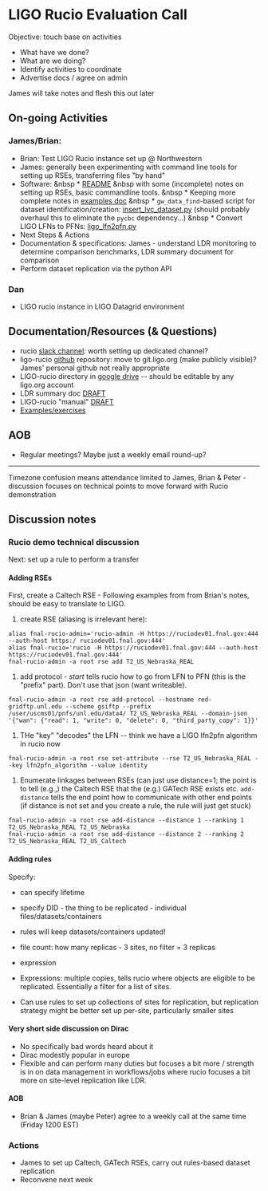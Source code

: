 # LIGO Rucio Evaluation Call

Objective: touch base on activities
 * What have we done?
 * What are we doing?
 * Identify activities to coordinate
 * Advertise docs / agree on admin

James will take notes and flesh this out later
 
## On-going Activities
### James/Brian:
 * Brian: Test LIGO Rucio instance set up @ Northwestern
 * James: generally been experimenting with command line tools for setting up
   RSEs, transferring files "by hand"
 * Software:
 &nbsp * [README](https://github.com/astroclark/ligo-rucio/blob/master/README.md)
 &nbsp   with some (incomplete) notes on setting up RSEs, basic commandline tools.
 &nbsp * Keeping more complete notes in [examples doc](https://docs.google.com/document/d/1o5KYTq--jpPxsgC4Rs5X7lh3oiFYkitb1XsupT80yzY/edit) 
 &nbsp * `gw_data_find`-based script for dataset identification/creation: [insert_lvc_dataset.py](https://github.com/astroclark/ligo-rucio/blob/master/insert_lvc_dataset.py) (should probably overhaul this to eliminate the `pycbc` dependency...)
 &nbsp * Convert LIGO LFNs to PFNs: [ligo_lfn2pfn.py](https://github.com/astroclark/ligo-rucio/blob/master/lib/ligo_lfn2pfn.py)
* Next Steps & Actions
 * Documentation & specifications: James - understand LDR monitoring to
   determine comparison benchmarks, LDR summary document for comparison
 * Perform dataset replication via the python API

### Dan
 * LIGO rucio instance in LIGO Datagrid environment

## Documentation/Resources (& Questions)
 * rucio [slack channel](rucio.slack.com): worth setting up dedicated channel? 
 * ligo-rucio [github](https://github.com/astroclark/ligo-rucio) repository:
   move to git.ligo.org (make publicly visible)? James' personal github not
   really appropriate
 * LIGO-rucio directory in [google drive](https://drive.google.com/drive/folders/1GNkNJwJbSXrTRUJzmemmaOJTBMCuzVm5?usp=sharing) -- should be editable by any ligo.org account
  * LDR summary doc [DRAFT](https://docs.google.com/document/d/1GennSry8jTc3afz7RhYe8XkHrLe--XdejDdP3hJsvRU/edit?usp=sharing)
  * LIGO-rucio "manual" [DRAFT](https://docs.google.com/document/d/1puk4PPIz9OJAJ4ClgLY_FDW7HDeXkKVIUGybBnZv--4/edit)
  * [Examples/exercises](https://docs.google.com/document/d/1o5KYTq--jpPxsgC4Rs5X7lh3oiFYkitb1XsupT80yzY/edit)

## AOB 
 * Regular meetings? Maybe just a weekly email round-up?

-------------

Timezone confusion means attendance limited to James, Brian & Peter - discussion
focuses on technical points to move forward with Rucio demonstration

## Discussion notes

### Rucio demo technical discussion

Next: set up a rule to perform a transfer 


#### Adding RSEs

First, create a Caltech RSE - Following examples from from Brian's notes, should be easy to translate to LIGO.

 1. create RSE (aliasing is irrelevant here):
```
alias fnal-rucio-admin='rucio-admin -H https://ruciodev01.fnal.gov:444 --auth-host https:/ ruciodev01.fnal.gov:444'
alias fnal-rucio='rucio -H https://ruciodev01.fnal.gov:444 --auth-host https://ruciodev01.fnal.gov:444'
fnal-rucio-admin -a root rse add T2_US_Nebraska_REAL
```
 1. add protocol - *start* tells rucio how to go from LFN to PFN (this is the "prefix" part).  Don't use that json (want writeable). 
```
fnal-rucio-admin -a root rse add-protocol --hostname red-gridftp.unl.edu --scheme gsiftp --prefix /user/uscms01/pnfs/unl.edu/data4/ T2_US_Nebraska_REAL --domain-json '{"wan": {"read": 1, "write": 0, "delete": 0, "third_party_copy": 1}}'
```
 1. THe "key" "decodes" the LFN -- think we have a LIGO lfn2pfn algorithm in rucio now
```
fnal-rucio-admin -a root rse set-attribute --rse T2_US_Nebraska_REAL --key lfn2pfn_algorithm --value identity
```
 1. Enumerate linkages between RSEs (can just use distance=1; the point is to tell (e.g.,) the Caltech RSE that the (e.g.) GATech RSE exists etc. `add-distance` tells the end point how to communicate with other end points (if distance is not set and you create a rule, the rule will just get stuck)
```
fnal-rucio-admin -a root rse add-distance --distance 1 --ranking 1 T2_US_Nebraska_REAL T2_US_Nebraska
fnal-rucio-admin -a root rse add-distance --distance 2 --ranking 2  T2_US_Nebraska_REAL T2_US_Caltech
```

#### Adding rules

Specify:
 * can specify lifetime
 * specify DID - the thing to be replicated - individual files/datasets/containers
  * rules will keep datasets/containers updated!
 * file count: how many replicas - 3 sites, no filter = 3 replicas
 * expression

 * Expressions: multiple copies, tells rucio where objects are eligible to be replicated.  Essentially a filter for a list of sites.
 * Can use rules to set up collections of sites for replication, but replication strategy might be better set up per-site, particularly smaller sites


#### Very short side discussion on Dirac

 * No specifically bad words heard about it
 * Dirac modestly popular in europe
 * Flexible and can perform many duties but focuses a bit more / strength is in on data management in workflows/jobs where rucio focuses a bit more on site-level replication like LDR.

#### AOB
 * Brian & James (maybe Peter) agree to a weekly call at the same time (Friday 1200 EST)

### Actions
 * James to set up Caltech, GATech RSEs, carry out rules-based dataset replication
 * Reconvene next week



